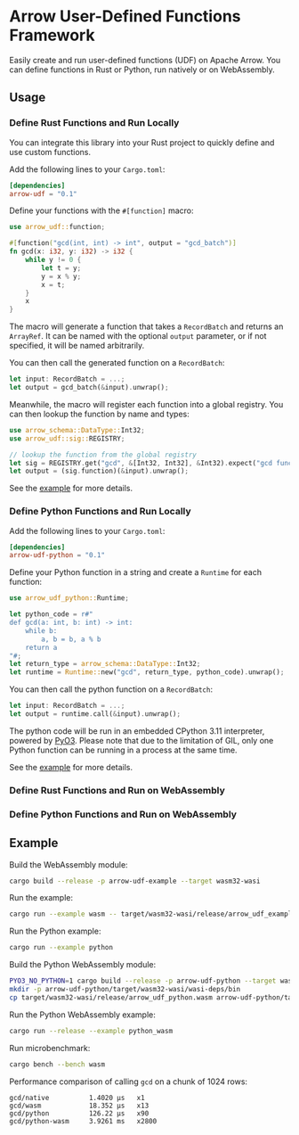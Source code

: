 # Arrow User-Defined Functions Framework

Easily create and run user-defined functions (UDF) on Apache Arrow.
You can define functions in Rust or Python, run natively or on WebAssembly.

## Usage

### Define Rust Functions and Run Locally

You can integrate this library into your Rust project to quickly define and use custom functions.

Add the following lines to your `Cargo.toml`:

```toml
[dependencies]
arrow-udf = "0.1"
```

Define your functions with the `#[function]` macro:

```rust
use arrow_udf::function;

#[function("gcd(int, int) -> int", output = "gcd_batch")]
fn gcd(x: i32, y: i32) -> i32 {
    while y != 0 {
        let t = y;
        y = x % y;
        x = t;
    }
    x
}
```

The macro will generate a function that takes a `RecordBatch` and returns an `ArrayRef`.
It can be named with the optional `output` parameter, or if not specified, it will be named arbitrarily.

You can then call the generated function on a `RecordBatch`:

```rust
let input: RecordBatch = ...;
let output = gcd_batch(&input).unwrap();
```

Meanwhile, the macro will register each function into a global registry.
You can then lookup the function by name and types:

```rust
use arrow_schema::DataType::Int32;
use arrow_udf::sig::REGISTRY;

// lookup the function from the global registry
let sig = REGISTRY.get("gcd", &[Int32, Int32], &Int32).expect("gcd function");
let output = (sig.function)(&input).unwrap();
```

See the [example](./arrow-udf/examples/rust.rs) for more details.

### Define Python Functions and Run Locally

Add the following lines to your `Cargo.toml`:

```toml
[dependencies]
arrow-udf-python = "0.1"
```

Define your Python function in a string and create a `Runtime` for each function:

```rust
use arrow_udf_python::Runtime;

let python_code = r#"
def gcd(a: int, b: int) -> int:
    while b:
        a, b = b, a % b
    return a
"#;
let return_type = arrow_schema::DataType::Int32;
let runtime = Runtime::new("gcd", return_type, python_code).unwrap();
```

You can then call the python function on a `RecordBatch`:

```rust
let input: RecordBatch = ...;
let output = runtime.call(&input).unwrap();
```

The python code will be run in an embedded CPython 3.11 interpreter, powered by [PyO3](pyo3.rs).
Please note that due to the limitation of GIL, only one Python function can be running in a process at the same time.

See the [example](./arrow-udf-python/examples/python.rs) for more details.

### Define Rust Functions and Run on WebAssembly

### Define Python Functions and Run on WebAssembly





## Example

Build the WebAssembly module:

```sh
cargo build --release -p arrow-udf-example --target wasm32-wasi
```

Run the example:

```sh
cargo run --example wasm -- target/wasm32-wasi/release/arrow_udf_example.wasm
```

Run the Python example:

```sh
cargo run --example python
```

Build the Python WebAssembly module:

```sh
PYO3_NO_PYTHON=1 cargo build --release -p arrow-udf-python --target wasm32-wasi
mkdir -p arrow-udf-python/target/wasm32-wasi/wasi-deps/bin
cp target/wasm32-wasi/release/arrow_udf_python.wasm arrow-udf-python/target/wasm32-wasi/wasi-deps/bin/python.wasm
```

Run the Python WebAssembly example:

```sh
cargo run --release --example python_wasm
```

Run microbenchmark:

```sh
cargo bench --bench wasm
```

Performance comparison of calling `gcd` on a chunk of 1024 rows:

```
gcd/native          1.4020 µs   x1
gcd/wasm            18.352 µs   x13
gcd/python          126.22 µs   x90
gcd/python-wasm     3.9261 ms   x2800
```

